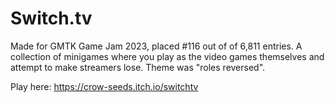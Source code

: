 # Switch.tv
Made for GMTK Game Jam 2023, placed #116 out of of 6,811 entries. A collection of minigames where you play as the video games themselves and attempt to make streamers lose. Theme was "roles reversed".


Play here:
https://crow-seeds.itch.io/switchtv
